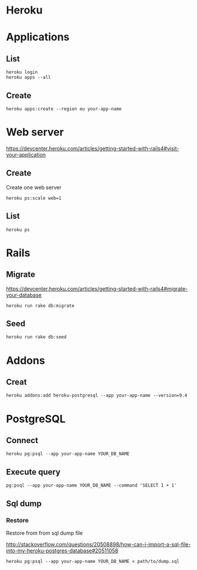 <!-- -*- coding: utf-8; -*- -->

# Heroku

# Applications

## List

    heroku login
    heroku apps --all

## Create

    heroku apps:create --region eu your-app-name

# Web server

<https://devcenter.heroku.com/articles/getting-started-with-rails4#visit-your-application>

## Create

Create one web server

    heroku ps:scale web=1

## List

    heroku ps

# Rails

## Migrate

<https://devcenter.heroku.com/articles/getting-started-with-rails4#migrate-your-database>

    heroku run rake db:migrate

## Seed

    heroku run rake db:seed

# Addons

## Creat

    heroku addons:add heroku-postgresql --app your-app-name --version=9.4

# PostgreSQL

## Connect

    heroku pg:psql --app your-app-name YOUR_DB_NAME

## Execute query

    pg:psql --app your-app-name YOUR_DB_NAME --command 'SELECT 1 + 1'

## Sql dump

### Restore

Restore from from sql dump file

<http://stackoverflow.com/questions/20508898/how-can-i-import-a-sql-file-into-my-heroku-postgres-database#20511058>

    heroku pg:psql --app your-app-name YOUR_DB_NAME < path/to/dump.sql
